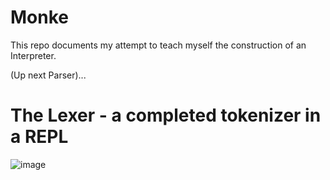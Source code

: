# Monke

This repo documents my attempt to teach myself the construction of an Interpreter.

(Up next Parser)...

# The Lexer - a completed tokenizer in a REPL

![image](https://github.com/chirayu1901/monke/assets/40407639/33e0ef3e-a840-4b29-9541-d3cf9fde49d9)

